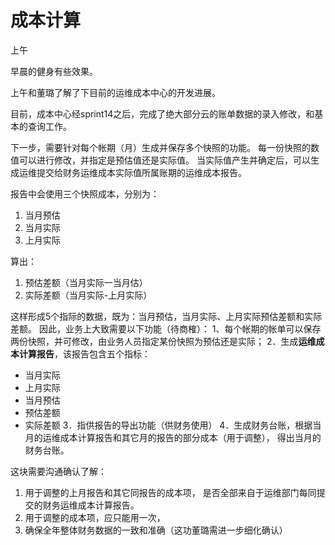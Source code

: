 # 成本计算

上午

早晨的健身有些效果。

上午和董璐了解了下目前的运维成本中心的开发进展。

目前，成本中心经sprint14之后，完成了绝大部分云的账单数据的录入修改，和基本的查询工作。

下一步，需要针对每个帐期（月）生成并保存多个快照的功能。
每一份快照的数值可以进行修改，并指定是预估值还是实际值。
当实际值产生并确定后，可以生成运维提交给财务运维成本实际值所属账期的运维成本报告。

报告中会使用三个快照成本，分别为：
1. 当月预估
2. 当月实际
3. 上月实际

算出：
1. 预估差额（当月实际一当月估）
2. 实际差额（当月实际-上月实际）

这样形成5个指际的数据，既为：当月预估，当月实际、上月实际预估差额和实际差额。
因此，业务上大致需要以下功能（待商榷）：
1、每个帐期的帐单可以保存两份快照，并可修改，由业务人员指定某份快照为预估还是实际；
2．生成**运维成本计算报告**，该报告包含五个指标：
- 当月实际
- 上月实际
- 当月预估
- 预估差额
- 实际差额
3．指供报告的导出功能（供财务使用）
4．生成财务台账，根据当月的运维成本计算报告和其它月的报告的部分成本（用于调整），
得出当月的财务台账。

这块需要沟通确认了解：
1. 用于调整的上月报告和其它同报告的成本项，
是否全部来自于运维部门每同提交的财务运维成本计算报告。
2. 用于调整的成本项，应只能用一次，
3. 确保全年整体财务数据的一致和准确（这功董璐需进一步细化确认）